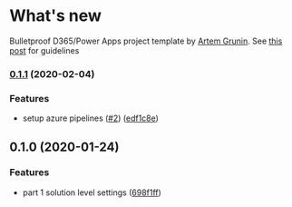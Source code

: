 # What's new

Bulletproof D365/Power Apps project template by [Artem Grunin](https://fixrm.wordpress.com). See [this post](https://fixrm.wordpress.com/2020/01/20/bulletproof-project-template-part-1-intro) for guidelines


### [0.1.1](https://github.com/FixRM/BulletproofProjectTemplate/compare/v0.1.0...v0.1.1) (2020-02-04)


### Features

* setup azure pipelines ([#2](https://github.com/FixRM/BulletproofProjectTemplate/issues/2)) ([edf1c8e](https://github.com/FixRM/BulletproofProjectTemplate/commit/edf1c8e252c339a33c94a4dc903f79425c26789e))

## 0.1.0 (2020-01-24)


### Features

* part 1 solution level settings ([698f1ff](https://github.com/FixRM/BulletproofProjectTemplate/commit/698f1ff51d3c284fed70cf7cac1d683d1e505a6e))

